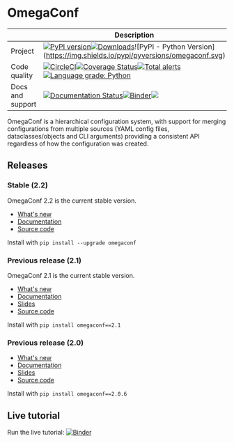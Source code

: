 # OmegaConf
|  | Description |
| --- | --- |
| Project | [![PyPI version](https://badge.fury.io/py/omegaconf.svg)](https://badge.fury.io/py/omegaconf)[![Downloads](https://pepy.tech/badge/omegaconf/month)](https://pepy.tech/project/omegaconf?versions=1.4.*&versions=2.0.*&versions=2.1.*)![PyPI - Python Version](https://img.shields.io/pypi/pyversions/omegaconf.svg) |
| Code quality| [![CircleCI](https://img.shields.io/circleci/build/github/omry/omegaconf?logo=s&token=5de2f8dc2a0dd78438520575431aa533150806e3)](https://circleci.com/gh/omry/omegaconf)[![Coverage Status](https://coveralls.io/repos/github/omry/omegaconf/badge.svg)](https://coveralls.io/github/omry/omegaconf)[![Total alerts](https://img.shields.io/lgtm/alerts/g/omry/omegaconf.svg?logo=lgtm&logoWidth=18)](https://lgtm.com/projects/g/omry/omegaconf/alerts/)[![Language grade: Python](https://img.shields.io/lgtm/grade/python/g/omry/omegaconf.svg?logo=lgtm&logoWidth=18)](https://lgtm.com/projects/g/omry/omegaconf/context:python)|
| Docs and support |[![Documentation Status](https://readthedocs.org/projects/omegaconf/badge/?version=2.0_branch)](https://omegaconf.readthedocs.io/en/2.1_branch/)[![Binder](https://mybinder.org/badge_logo.svg)](https://mybinder.org/v2/gh/omry/omegaconf/master?filepath=docs%2Fnotebook%2FTutorial.ipynb)[![](https://img.shields.io/badge/zulip-join_chat-brightgreen.svg)](https://hydra-framework.zulipchat.com)|


OmegaConf is a hierarchical configuration system, with support for merging configurations from multiple sources (YAML config files, dataclasses/objects and CLI arguments)
providing a consistent API regardless of how the configuration was created.

## Releases

### Stable (2.2)
OmegaConf 2.2 is the current stable version.
* [What's new](https://github.com/omry/omegaconf/releases/tag/v2.2.1)
* [Documentation](https://omegaconf.readthedocs.io/en/2.2_branch/)
* [Source code](https://github.com/omry/omegaconf/tree/2.2_branch)

Install with `pip install --upgrade omegaconf`

### Previous release (2.1)
OmegaConf 2.1 is the current stable version.
* [What's new](https://github.com/omry/omegaconf/releases/tag/v2.1.1)
* [Documentation](https://omegaconf.readthedocs.io/en/2.1_branch/)
* [Slides](https://docs.google.com/presentation/d/e/2PACX-1vT_UIV7hCnquIbLUm4NnkUpXvPEh33IKiUEvPRF850WKA8opOlZOszjKdZ3tPmf8u7hGNP6HpqS-NT5/pub?start=false&loop=false&delayms=3000)
* [Source code](https://github.com/omry/omegaconf/tree/2.1_branch)

Install with `pip install omegaconf==2.1`

### Previous release (2.0)

* [What's new](https://github.com/omry/omegaconf/releases/tag/v2.0.0)
* [Documentation](https://omegaconf.readthedocs.io/en/2.0_branch/)
* [Slides](https://docs.google.com/presentation/d/e/2PACX-1vT_UIV7hCnquIbLUm4NnkUpXvPEh33IKiUEvPRF850WKA8opOlZOszjKdZ3tPmf8u7hGNP6HpqS-NT5/pub?start=false&loop=false&delayms=3000)
* [Source code](https://github.com/omry/omegaconf/tree/2.0_branch)

Install with `pip install omegaconf==2.0.6`

## Live tutorial
Run the live tutorial: [![Binder](https://mybinder.org/badge_logo.svg)](https://mybinder.org/v2/gh/omry/omegaconf/master?filepath=docs%2Fnotebook%2FTutorial.ipynb)
